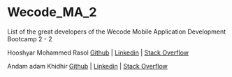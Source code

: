 # Wecode_MA_2
List of the great developers of the Wecode Mobile Application Development Bootcamp 2 - 2

Hooshyar Mohammed Rasol [Github](https://github.com/hooshyar) | [Linkedin](https://www.linkedin.com/in/hooshyar/) | [Stack Overflow](https://stackoverflow.com/users/10622449/hooshyar)

Andam adam Khidhir [Github](https://github.com/andam20) | [Linkedin](https://www.linkedin.com/in/andam-adam-78a8391ab/) | [Stack Overflow](https://stackoverflow.com/users/13128222/andam-adam)
